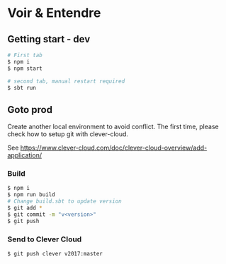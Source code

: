 # Voir & Entendre

## Getting start - dev

```bash
# First tab
$ npm i
$ npm start

# second tab, manual restart required
$ sbt run
```

## Goto prod

Create another local environment to avoid conflict.
The first time, please check how to setup git with clever-cloud.

See https://www.clever-cloud.com/doc/clever-cloud-overview/add-application/

### Build

```bash
$ npm i
$ npm run build
# Change build.sbt to update version
$ git add *
$ git commit -m "v<version>"
$ git push
```

### Send to Clever Cloud

```bash
$ git push clever v2017:master
```